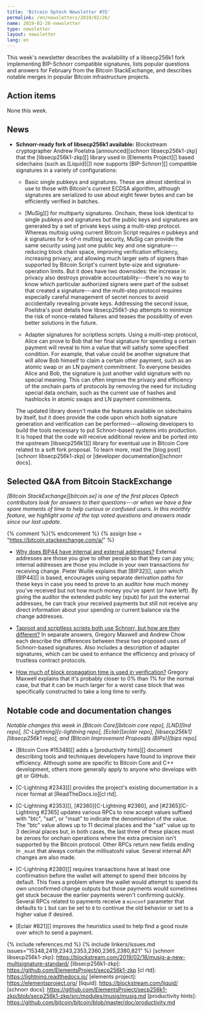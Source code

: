 ```yaml
---
title: 'Bitcoin Optech Newsletter #35'
permalink: /en/newsletters/2019/02/26/
name: 2019-02-26-newsletter
type: newsletter
layout: newsletter
lang: en
---
```

This week's newsletter describes the availability of a libsecp256k1 fork
implementing BIP-Schnorr compatible signatures, lists popular questions
and answers for February from the Bitcoin StackExchange, and describes
notable merges in popular Bitcoin infrastructure projects.

## Action items

None this week.

## News

- **Schnorr-ready fork of libsecp256k1 available:** Blockstream
  cryptographer Andrew Poelstra [announced][schnorr libsecp256k1-zkp]
  that the [libsecp256k1-zkp][] library used in [Elements Project][]
  based sidechains (such as [Liquid][]) now supports [BIP-Schnorr][]
  compatible signatures in a variety of configurations:

    - Basic single pubkeys and signatures.  These are almost identical
      in use to those with Bitcoin's current ECDSA algorithm, although
      signatures are serialized to use about eight fewer bytes and can
      be efficiently verified in batches.

    - [MuSig][] for multiparty signatures.  Onchain, these look
      identical to single pubkeys and signatures but the public keys and
      signatures are generated by a set of
      private keys using a multi-step protocol.  Whereas
      multisig using current Bitcoin Script requires *n* pubkeys
      and *k* signatures for k-of-n multisig security, MuSig can provide the
      same security using just one public key and one signature---reducing
      block chain space, improving verification efficiency, increasing
      privacy, and allowing much larger sets of signers than supported
      by Bitcoin Script's current byte-size and signature-operation
      limits.  But it does have two downsides: the increase in privacy
      also destroys provable accountability---there's no way to know
      which particular authorized signers were part of the subset that
      created a signature---and the multi-step protocol requires
      especially careful management of secret nonces to avoid accidentally
      revealing private keys.  Addressing the second issue, Poelstra's post details
      how libsecp256k1-zkp attempts to minimize the risk of
      nonce-related failures and teases the possibility of even better
      solutions in the future.

    - Adapter signatures for scriptless scripts.  Using a multi-step
      protocol, Alice can prove to Bob that her final signature for
      spending a certain payment will reveal to him a value that will
      satisfy some specified condition.  For example, that value could
      be another signature that will allow Bob himself to claim a
      certain other payment, such as an atomic swap or an LN payment
      commitment.  To everyone besides Alice and Bob, the signature is
      just another valid signature with no special meaning.  This can
      often improve the privacy and efficiency of the onchain parts of
      protocols by removing the need for including special data onchain,
      such as the current use of hashes and hashlocks in atomic swaps
      and LN payment commitments.

    The updated library doesn't make the features available on
    sidechains by itself, but it does provide the code upon which both
    signature generation and verification can be performed---allowing
    developers to build the tools necessary to put Schnorr-based systems
    into production.  It is hoped that the code will receive additional
    review and be ported into the upstream [libsecp256k1][] library for
    eventual use in Bitcoin Core related to a soft fork proposal.  To
    learn more, read the [blog post][schnorr libsecp256k1-zkp] or
    [developer documentation][schnorr docs].

## Selected Q&A from Bitcoin StackExchange

*[Bitcoin StackExchange][bitcoin.se] is one of the first places Optech
contributors look for answers to their questions---or when we have a
few spare moments of time to help curious or confused users.  In
this monthly feature, we highlight some of the top voted questions and
answers made since our last update.*

{% comment %}<!-- https://bitcoin.stackexchange.com/search?tab=votes&q=created%3a1m..%20is%3aanswer -->{% endcomment %}
{% assign bse = "https://bitcoin.stackexchange.com/a/" %}

- [Why does BIP44 have internal and external addresses?]({{bse}}84594)
  External addresses are those you give to other people so that they can
  pay you; internal addresses are those you include in your own
  transactions for receiving change.  Pieter Wuille explains that
  [BIP32][], upon which [BIP44][] is based, encourages using separate
  derivation paths for these keys in case you need to prove to an
  auditor how much money you've received but not how much money you've
  spent (or have left).  By giving the auditor the extended public key
  (xpub) for just the external addresses, he can track your received
  payments but still not receive any direct information about your
  spending or current balance via the change addresses.

- [Taproot and scriptless scripts both use Schnorr, but how are they
  different?]({{bse}}84086) In separate answers, Gregory Maxwell and
  Andrew Chow each describe the differences between these two proposed
  uses of Schnorr-based signatures.  Also includes a description of
  adapter signatures, which can be used to enhance the efficiency and
  privacy of trustless contract protocols.

- [How much of block propagation time is used in verification?]({{bse}}84045)
  Gregory Maxwell explains that it's probably closer to 0% than 1% for
  the normal case, but that it can be much larger for a worst case block
  that was specifically constructed to take a long time to verify.

## Notable code and documentation changes

*Notable changes this week in [Bitcoin Core][bitcoin core repo],
[LND][lnd repo], [C-Lightning][c-lightning repo], [Eclair][eclair repo],
[libsecp256k1][libsecp256k1 repo], and [Bitcoin Improvement Proposals
(BIPs)][bips repo].*

- [Bitcoin Core #15348][] adds a [productivity hints][] document
  describing tools and techniques developers have found to improve their
  efficiency.  Although some are specific to Bitcoin Core and C++
  development, others more generally apply to anyone who develops with
  git or GitHub.

- [C-Lightning #2343][] provides the project's existing documentation in
  a nicer format at [ReadTheDocs.io][cl rtd].

- [C-Lightning #2353][], [#2360][C-Lightning #2360], and
  [#2365][C-Lightning #2365] updates various RPCs to now accept values
  suffixed with "btc", "sat", or "msat" to indicate the denomination of
  the value.  The "btc" value allows up to 11 decimal places and the
  "sat" value up to 3 decimal places but, in both cases, the last three
  of these places must be zeroes for onchain operations where the extra
  precision isn't supported by the Bitcoin protocol.  Other RPCs return
  new fields ending in `_msat` that always contain the millisatoshi
  value.  Several internal API changes are also made.

- [C-Lightning #2380][] requires transactions have at least one
  confirmation before the wallet will attempt to spend their bitcoins by
  default.  This fixes a problem where the wallet would attempt to spend
  its own unconfirmed change outputs but those payments would sometimes
  get stuck because the earlier payments weren't confirming quickly.
  Several RPCs related to payments receive a `minconf` parameter that
  defaults to `1` but can be set to `0` to continue the old behavior or
  set to a higher value if desired.

- [Eclair #821][] improves the heuristics used to help find
  a good route over which to send a payment.

{% include references.md %}
{% include linkers/issues.md issues="15348,2419,2343,2353,2360,2365,2380,821" %}
[schnorr libsecp256k1-zkp]: https://blockstream.com/2019/02/18/musig-a-new-multisignature-standard/
[libsecp256k1-zkp]: https://github.com/ElementsProject/secp256k1-zkp
[cl rtd]: https://lightning.readthedocs.io/
[elements project]: https://elementsproject.org/
[liquid]: https://blockstream.com/liquid/
[schnorr docs]: https://github.com/ElementsProject/secp256k1-zkp/blob/secp256k1-zkp/src/modules/musig/musig.md
[productivity hints]: https://github.com/bitcoin/bitcoin/blob/master/doc/productivity.md

